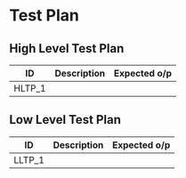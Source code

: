 # Test Plan

## High Level Test Plan
| ID   |      Description     |  Expected o/p |
|----------|:-------------:|------:|
| HLTP_1 |   |   |


## Low Level Test Plan
| ID   |      Description     |  Expected o/p |
|----------|:-------------:|------:|
| LLTP_1 |  |   |
